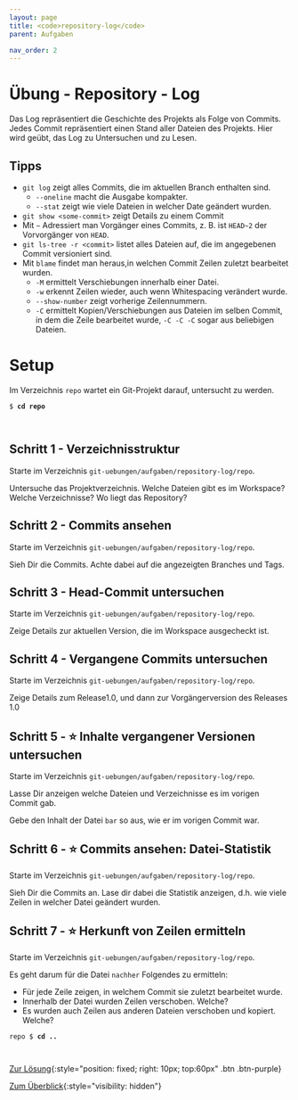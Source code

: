 ```yaml
---
layout: page
title: <code>repository-log</code>
parent: Aufgaben

nav_order: 2
---
```

# Übung - Repository - Log

Das Log repräsentiert die Geschichte des Projekts
als Folge von Commits.
Jedes Commit repräsentiert einen Stand aller Dateien des Projekts.
Hier wird geübt, das Log zu Untersuchen und zu Lesen.


## Tipps

* `git log` zeigt alles Commits, die im aktuellen Branch enthalten sind.
  - `--oneline` macht die Ausgabe kompakter.
  - `--stat` zeigt wie viele Dateien in welcher Date geändert wurden.
* `git show <some-commit>` zeigt Details zu einem Commit
* Mit `~` Adressiert man Vorgänger eines Commits, 
  z. B. ist `HEAD~2` der Vorvorgänger von `HEAD`.
* `git ls-tree -r <commit>` listet alles Dateien auf, die im angegebenen
  Commit versioniert sind.
* Mit `blame` findet man heraus,in welchen Commit Zeilen zuletzt bearbeitet wurden.
  - `-M` ermittelt Verschiebungen innerhalb einer Datei. 
  - `-w` erkennt Zeilen wieder, auch wenn Whitespacing verändert wurde.
  - `--show-number` zeigt vorherige Zeilennummern.
  - `-C` ermittelt Kopien/Verschiebungen aus Dateien im selben  Commit, in dem die Zeile bearbeitet wurde,
    `-C -C -C` sogar aus beliebigen Dateien.

# Setup

Im Verzeichnis `repo` wartet ein Git-Projekt darauf,
untersucht zu werden. 



<pre><code>$ <b>cd repo</b><br><br><br></code></pre>


<!--UEB-Repository - Log--><h2>Schritt 1 - Verzeichnisstruktur</h2>

Starte im Verzeichnis `git-uebungen/aufgaben/repository-log/repo`.

Untersuche das Projektverzeichnis.
Welche Dateien gibt es im Workspace? Welche Verzeichnisse?
Wo liegt das Repository?

<!--UEB-Repository - Log--><h2>Schritt 2 - Commits ansehen</h2>

Starte im Verzeichnis `git-uebungen/aufgaben/repository-log/repo`.

Sieh Dir die Commits. 
Achte dabei auf die angezeigten Branches und Tags.

<!--UEB-Repository - Log--><h2>Schritt 3 - Head-Commit untersuchen</h2>

Starte im Verzeichnis `git-uebungen/aufgaben/repository-log/repo`.

Zeige Details zur aktuellen Version,
die im Workspace ausgecheckt ist.

<!--UEB-Repository - Log--><h2>Schritt 4 - Vergangene Commits untersuchen</h2>

Starte im Verzeichnis `git-uebungen/aufgaben/repository-log/repo`.

Zeige Details zum Release1.0,
und dann zur Vorgängerversion des Releases 1.0

<!--UEB-Repository - Log--><h2>Schritt 5 - ⭐ Inhalte vergangener Versionen untersuchen</h2>

Starte im Verzeichnis `git-uebungen/aufgaben/repository-log/repo`.

Lasse Dir anzeigen welche Dateien und Verzeichnisse
es im vorigen Commit gab.

Gebe den Inhalt der Datei `bar` so aus,  wie er im vorigen Commit war.

<!--UEB-Repository - Log--><h2>Schritt 6 - ⭐ Commits ansehen: Datei-Statistik</h2>

Starte im Verzeichnis `git-uebungen/aufgaben/repository-log/repo`.

Sieh Dir die Commits an. 
Lase dir dabei die Statistik anzeigen, 
d.h. wie viele Zeilen in welcher Datei geändert wurden.

<!--UEB-Repository - Log--><h2>Schritt 7 - ⭐ Herkunft von Zeilen ermitteln</h2>

Starte im Verzeichnis `git-uebungen/aufgaben/repository-log/repo`.

Es geht darum für die Datei `nachher` Folgendes zu ermitteln:

* Für jede Zeile zeigen, in welchem Commit sie zuletzt bearbeitet wurde.
* Innerhalb der Datei wurden Zeilen verschoben. Welche?
* Es wurden auch Zeilen aus anderen Dateien verschoben und kopiert. Welche?


<pre><code>repo $ <b>cd ..</b><br><br><br></code></pre>


[Zur Lösung](loesung-repository-log.html){:style="position: fixed; right: 10px; top:60px" .btn .btn-purple}

[Zum Überblick](../../ueberblick.html){:style="visibility: hidden"}

